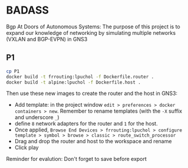 # BADASS
Bgp At Doors of Autonomous Systems: The purpose of this project is to expand our knowledge of networking by simulating multiple networks (VXLAN and BGP-EVPN) in GNS3

## P1

```bash
cp P1
docker build -t frrouting:lpuchol -f Dockerfile.router .
docker build -t alpine:lpuchol -f Dockerfile.host .
```

Then use these new images to create the router and the host in GNS3:
- Add template: in the project window `edit > preferences > docker containers > new`. Remember to rename templates (with the `-X` suffix and underscore `_`)
- define `8` network adapters for the router and `1` for the host.
- Once applied, `Browse End Devices > frrouting:lpuchol > configure template > symbol > browse > classic > route_switch_processor`
- Drag and drop the router and host to the workspace and rename
- Click play

Reminder for evalution: Don't forget to save before export 